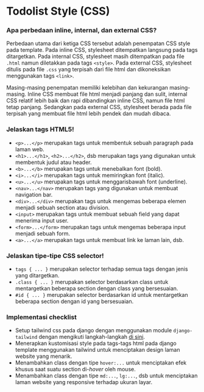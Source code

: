 # Todolist Style (CSS)

### Apa perbedaan inline, internal, dan external CSS?
Perbedaan utama dari ketiga CSS tersebut adalah penempatan CSS style pada template. Pada inline CSS, stylesheet ditempatkan langsung pada tags ditargetkan. Pada internal CSS, stylesheet masih ditempatkan pada file `.html` namun diletakkan pada tags `<style>`. Pada external CSS, stylesheet ditulis pada file `.css` yang terpisah dari file html dan dikoneksikan menggunakan tags `<link>`. 

Masing-masing penempatan memiliki kelebihan dan kekurangan masing-masing. Inline CSS membuat file html menjadi panjang dan sulit, internal CSS relatif lebih baik dan rapi dibandingkan inline CSS, namun file html tetap panjang. Sedangkan pada external CSS, stylesheet berada pada file terpisah yang membuat file html lebih pendek dan mudah dibaca.

### Jelaskan tags HTML5!
- `<p>...</p>` merupakan tags untuk membentuk sebuah paragraph pada laman web.
- `<h1>...</h1>`, `<h2>...</h2>`, dsb merupakan tags yang digunakan untuk membentuk judul atau header.
- `<b>...</b>` merupakan tags untuk menebalkan font (bold).
- `<i>...</i>` merupakan tags untuk memiringkan font (italic).
- `<u>...</u>` merupakan tags untuk menggarisbawah font (underline).
- `<nav>...</nav>` merupakan tags yang digunakan untuk membuat navigation bar.
- `<div>...</div>` merupakan tags untuk mengemas beberapa elemen menjadi sebuah section atau division.
- `<input>` merupakan tags untuk membuat sebuah field yang dapat menerima input user.
- `<form>...</form>` merupakan tags untuk mengemas beberapa input menjadi sebuah form.
- `<a>...</a>` merupakan tags untuk membuat link ke laman lain, dsb.

### Jelaskan tipe-tipe CSS selector!
- `tags { ... }` merupakan selector terhadap semua tags dengan jenis yang ditargetkan.
- `.class { ... }` merupakan selector berdasarkan class untuk mentargetkan beberapa section dengan class yang bersesuaian.
- `#id { ... }` merupakan selector berdasarkan id untuk mentargetkan beberapa section dengan id yang bersesuaian.

### Implementasi checklist
- Setup tailwind css pada django dengan menggunakan module `django-tailwind` dengan mengikuti langkah-langkah [di sini](https://django-tailwind.readthedocs.io/en/latest/installation.html).
- Menerapkan kustomisasi style pada tags-tags html pada django template menggunakan tailwind untuk menciptakan design laman website yang menarik.
- Menambahkan class dengan tipe `hover:...` untuk menciptakan efek khusus saat suatu section di-*hover* oleh mouse.
- Menambahkan class dengan tipe `md:...`, `lg:...`, dsb untuk menciptakan laman website yang responsive terhadap ukuran layar.